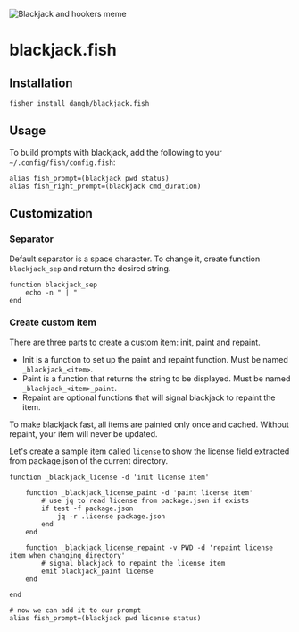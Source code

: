 ![Blackjack and hookers meme](https://github.com/dangh/blackjack.fish/assets/1020347/69e5311c-9982-4063-a711-9d27192129cc)

# blackjack.fish

## Installation

```fish
fisher install dangh/blackjack.fish
```

## Usage

To build prompts with blackjack, add the following to your `~/.config/fish/config.fish`:

```fish
alias fish_prompt=(blackjack pwd status)
alias fish_right_prompt=(blackjack cmd_duration)
```

## Customization

### Separator

Default separator is a space character. To change it, create function `blackjack_sep` and return the desired string.

```fish
function blackjack_sep
    echo -n " | "
end
```

### Create custom item

There are three parts to create a custom item: init, paint and repaint.

- Init is a function to set up the paint and repaint function. Must be named `_blackjack_<item>`.
- Paint is a function that returns the string to be displayed. Must be named `_blackjack_<item>_paint`.
- Repaint are optional functions that will signal blackjack to repaint the item.

To make blackjack fast, all items are painted only once and cached. Without repaint, your item will never be updated.

Let's create a sample item called `license` to show the license field extracted from package.json of the current directory.

```fish
function _blackjack_license -d 'init license item'

    function _blackjack_license_paint -d 'paint license item'
        # use jq to read license from package.json if exists
        if test -f package.json
            jq -r .license package.json
        end
    end

    function _blackjack_license_repaint -v PWD -d 'repaint license item when changing directory'
        # signal blackjack to repaint the license item
        emit blackjack_paint license
    end

end

# now we can add it to our prompt
alias fish_prompt=(blackjack pwd license status)
```
